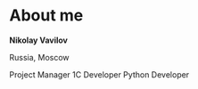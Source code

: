 # About me

**Nikolay Vavilov**

Russia, Moscow

  Project Manager
  1C Developer
  Python Developer


